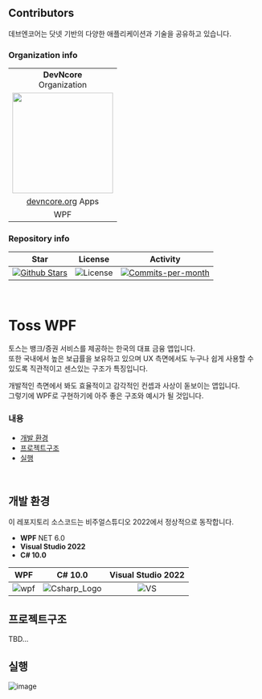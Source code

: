 ## Contributors
데브엔코어는 닷넷 기반의 다양한 애플리케이션과 기술을 공유하고 있습니다.

### Organization info
<table>
  <tr>
      <td align="center">
        <b>DevNcore</b><br/>Organization
      </td>
  </tr>
  <tr>
      <td>
          <a href="https://devncore.org">
            <img src="https://user-images.githubusercontent.com/52397976/166920568-b4327d2d-7bbc-499a-99a5-ad8ef49869f5.png" width="200"/>
          </a>
      </td>
  </tr>
  <tr>
      <td align="center">
        <a href="https://devncore.org">devncore.org</a> Apps
      </td>
  </tr>
  <tr>
      <td align="center">
        WPF
      </td>
  </tr>
</table>

### Repository info

| Star | License | Activity |
|:----:|:-------:|:--------:|
| <a href="https://github.com/devncore/toss/stargazers"><img src="https://img.shields.io/github/stars/devncore/toss" alt="Github Stars"></a> | <img src="https://img.shields.io/github/license/devncore/toss" alt="License"> | <a href="https://github.com/devncore/toss/pulse"><img src="https://img.shields.io/github/commit-activity/m/devncore/toss" alt="Commits-per-month"></a> |

<br/>

# Toss WPF
토스는 뱅크/증권 서비스를 제공하는 한국의 대표 금융 앱입니다.  
또한 국내에서 높은 보급률을 보유하고 있으며 UX 측면에서도 누구나 쉽게 사용할 수 있도록 직관적이고 센스있는 구조가 특징입니다. 

개발적인 측면에서 봐도 효율적이고 감각적인 컨셉과 사상이 돋보이는 앱입니다.  
그렇기에 WPF로 구현하기에 아주 좋은 구조와 예시가 될 것입니다.

### 내용
- [개발 환경](#개발-환경)
- [프로젝트구조](#프로젝트구조)
- [실행](#실행)

<br/>

## 개발 환경
이 레포지토리 소스코드는 비주얼스튜디오 2022에서 정상적으로 동작합니다.  

- **WPF** NET 6.0  
- **Visual Studio 2022**  
- **C# 10.0**  

| WPF | C# 10.0 | Visual Studio 2022 |
|:--:|:--:|:--:|
| ![wpf](https://user-images.githubusercontent.com/52397976/166944767-b793b13d-c3f6-4b25-88ae-744b05f36e5b.png) | ![Csharp_Logo](https://user-images.githubusercontent.com/52397976/166942865-c5ff4029-5a67-4048-b2fe-d05f70225f99.png) | ![VS](https://user-images.githubusercontent.com/52397976/166945207-d673bcca-0e88-4605-8e3b-6ce7985782d0.png) |


## 프로젝트구조
TBD...

## 실행
![image](https://user-images.githubusercontent.com/76234292/166662477-016c0677-2e54-49d3-bda5-92e71e3f2547.png)

